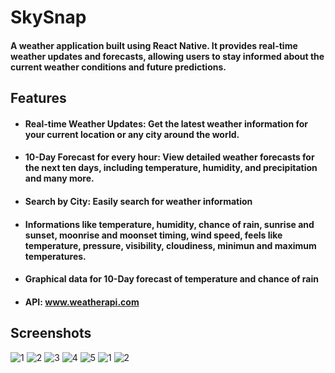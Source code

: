 # SkySnap
#### A weather application built using React Native. It provides real-time weather updates and forecasts, allowing users to stay informed about the current weather conditions and future predictions.

## Features
- #### Real-time Weather Updates: Get the latest weather information for your current location or any city around the world.
- #### 10-Day Forecast for every hour: View detailed weather forecasts for the next ten days, including temperature, humidity, and precipitation and many more.
- #### Search by City: Easily search for weather information
- #### Informations like temperature, humidity, chance of rain, sunrise and sunset, moonrise and moonset timing, wind speed, feels like temperature, pressure, visibility, cloudiness, minimun and maximum temperatures.
- #### Graphical data for 10-Day forecast of temperature and chance of rain
- #### API: www.weatherapi.com

## Screenshots
![1](https://github.com/kartixharma/SkySnap/assets/112623116/23e14876-77c5-4b9e-affc-b19ca1c27abe)
![2](https://github.com/kartixharma/SkySnap/assets/112623116/6259c804-f8b5-4717-828a-25e7a7b1130d)
![3](https://github.com/kartixharma/SkySnap/assets/112623116/7f161f54-19e6-4ea1-814b-09a70771458e)
![4](https://github.com/kartixharma/SkySnap/assets/112623116/56157f5c-3141-4ba4-ba1d-03373e3c5ce3)
![5](https://github.com/kartixharma/SkySnap/assets/112623116/8f580125-a74d-4ff0-ad3a-19e1db894ddd)
![1](https://github.com/kartixharma/SkySnap/assets/112623116/5fe5a024-a9ea-47b2-8172-e1579f26e9ba)
![2](https://github.com/kartixharma/SkySnap/assets/112623116/f83a2376-2441-4c21-bbc8-c7a4c70ba00b)
